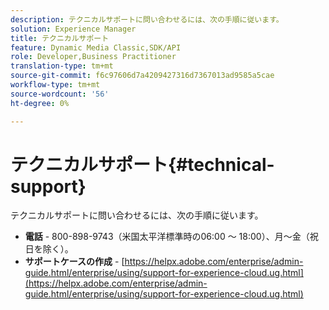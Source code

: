 ```yaml
---
description: テクニカルサポートに問い合わせるには、次の手順に従います。
solution: Experience Manager
title: テクニカルサポート
feature: Dynamic Media Classic,SDK/API
role: Developer,Business Practitioner
translation-type: tm+mt
source-git-commit: f6c97606d7a4209427316d7367013ad9585a5cae
workflow-type: tm+mt
source-wordcount: '56'
ht-degree: 0%

---
```



# テクニカルサポート{#technical-support}

テクニカルサポートに問い合わせるには、次の手順に従います。

* **電話** - 800-898-9743（米国太平洋標準時の06:00 ～ 18:00）、月～金（祝日を除く）。
* **サポートケースの作成** -  [https://helpx.adobe.com/enterprise/admin-guide.html/enterprise/using/support-for-experience-cloud.ug.html](https://helpx.adobe.com/enterprise/admin-guide.html/enterprise/using/support-for-experience-cloud.ug.html)

